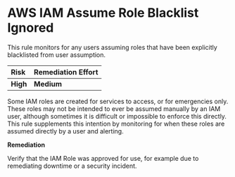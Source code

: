 # AWS IAM Assume Role Blacklist Ignored

This rule monitors for any users assuming roles that have been explicitly blacklisted from user assumption.

| Risk     | Remediation Effort |
| :------- | :----------------- |
| **High** | **Medium**         |

Some IAM roles are created for services to access, or for emergencies only. These roles may not be intended to ever be assumed manually by an IAM user, although sometimes it is difficult or impossible to enforce this directly. This rule supplements this intention by monitoring for when these roles are assumed directly by a user and alerting.

**Remediation**

Verify that the IAM Role was approved for use, for example due to remediating downtime or a security incident.
